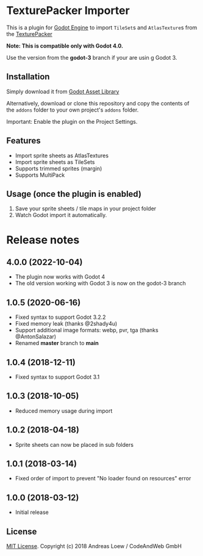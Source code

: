 # TexturePacker Importer

This is a plugin for [Godot Engine](https://godotengine.org) to import
`TileSet`s and `AtlasTexture`s from the [TexturePacker](https://www.codeandweb.com/texturepacker)

**Note: This is compatible only with Godot 4.0.**

Use the version from the **godot-3** branch if your are usin g Godot 3.


## Installation

Simply download it from [Godot Asset Library](https://godotengine.org/asset-library/asset/169)

Alternatively, download or clone this repository and copy the contents of the
`addons` folder to your own project's `addons` folder.

Important: Enable the plugin on the Project Settings.

## Features

* Import sprite sheets as AtlasTextures
* Import sprite sheets as TileSets
* Supports trimmed sprites (margin)
* Supports MultiPack

## Usage (once the plugin is enabled)

1. Save your sprite sheets / tile maps in your project folder
2. Watch Godot import it automatically.


# Release notes

## 4.0.0 (2022-10-04)

* The plugin now works with Godot 4
* The old version working with Godot 3 is now on the godot-3 branch

## 1.0.5 (2020-06-16)

* Fixed syntax to support Godot 3.2.2
* Fixed memory leak (thanks @2shady4u)
* Support additional image formats: webp, pvr, tga (thanks @AntonSalazar)
* Renamed **master** branch to **main**

## 1.0.4 (2018-12-11)

* Fixed syntax to support Godot 3.1

## 1.0.3 (2018-10-05)

* Reduced memory usage during import

## 1.0.2 (2018-04-18)

* Sprite sheets can now be placed in sub folders

## 1.0.1 (2018-03-14)

* Fixed order of import to prevent "No loader found on resources" error

## 1.0.0 (2018-03-12)

* Initial release


## License

[MIT License](LICENSE). Copyright (c) 2018 Andreas Loew / CodeAndWeb GmbH
